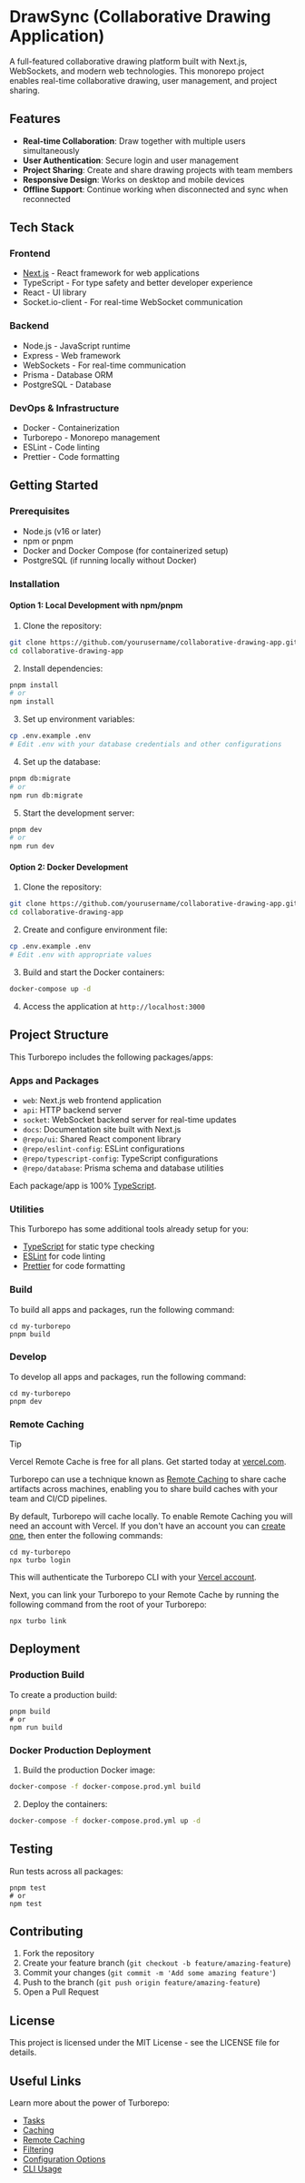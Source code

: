 # DrawSync (Collaborative Drawing Application)

A full-featured collaborative drawing platform built with Next.js, WebSockets, and modern web technologies. This monorepo project enables real-time collaborative drawing, user management, and project sharing.

## Features

- **Real-time Collaboration**: Draw together with multiple users simultaneously
- **User Authentication**: Secure login and user management
- **Project Sharing**: Create and share drawing projects with team members
- **Responsive Design**: Works on desktop and mobile devices
- **Offline Support**: Continue working when disconnected and sync when reconnected

## Tech Stack

### Frontend

- [Next.js](https://nextjs.org/) - React framework for web applications
- TypeScript - For type safety and better developer experience
- React - UI library
- Socket.io-client - For real-time WebSocket communication

### Backend

- Node.js - JavaScript runtime
- Express - Web framework
- WebSockets - For real-time communication
- Prisma - Database ORM
- PostgreSQL - Database

### DevOps & Infrastructure

- Docker - Containerization
- Turborepo - Monorepo management
- ESLint - Code linting
- Prettier - Code formatting

## Getting Started

### Prerequisites

- Node.js (v16 or later)
- npm or pnpm
- Docker and Docker Compose (for containerized setup)
- PostgreSQL (if running locally without Docker)

### Installation

#### Option 1: Local Development with npm/pnpm

1. Clone the repository:

```sh
git clone https://github.com/yourusername/collaborative-drawing-app.git
cd collaborative-drawing-app
```

2. Install dependencies:

```sh
pnpm install
# or
npm install
```

3. Set up environment variables:

```sh
cp .env.example .env
# Edit .env with your database credentials and other configurations
```

4. Set up the database:

```sh
pnpm db:migrate
# or
npm run db:migrate
```

5. Start the development server:

```sh
pnpm dev
# or
npm run dev
```

#### Option 2: Docker Development

1. Clone the repository:

```sh
git clone https://github.com/yourusername/collaborative-drawing-app.git
cd collaborative-drawing-app
```

2. Create and configure environment file:

```sh
cp .env.example .env
# Edit .env with appropriate values
```

3. Build and start the Docker containers:

```sh
docker-compose up -d
```

4. Access the application at `http://localhost:3000`

## Project Structure

This Turborepo includes the following packages/apps:

### Apps and Packages

- `web`: Next.js web frontend application
- `api`: HTTP backend server
- `socket`: WebSocket backend server for real-time updates
- `docs`: Documentation site built with Next.js
- `@repo/ui`: Shared React component library
- `@repo/eslint-config`: ESLint configurations
- `@repo/typescript-config`: TypeScript configurations
- `@repo/database`: Prisma schema and database utilities

Each package/app is 100% [TypeScript](https://www.typescriptlang.org/).

### Utilities

This Turborepo has some additional tools already setup for you:

- [TypeScript](https://www.typescriptlang.org/) for static type checking
- [ESLint](https://eslint.org/) for code linting
- [Prettier](https://prettier.io) for code formatting

### Build

To build all apps and packages, run the following command:

```
cd my-turborepo
pnpm build
```

### Develop

To develop all apps and packages, run the following command:

```
cd my-turborepo
pnpm dev
```

### Remote Caching

> [!TIP]
> Vercel Remote Cache is free for all plans. Get started today at [vercel.com](https://vercel.com/signup?/signup?utm_source=remote-cache-sdk&utm_campaign=free_remote_cache).

Turborepo can use a technique known as [Remote Caching](https://turbo.build/repo/docs/core-concepts/remote-caching) to share cache artifacts across machines, enabling you to share build caches with your team and CI/CD pipelines.

By default, Turborepo will cache locally. To enable Remote Caching you will need an account with Vercel. If you don't have an account you can [create one](https://vercel.com/signup?utm_source=turborepo-examples), then enter the following commands:

```
cd my-turborepo
npx turbo login
```

This will authenticate the Turborepo CLI with your [Vercel account](https://vercel.com/docs/concepts/personal-accounts/overview).

Next, you can link your Turborepo to your Remote Cache by running the following command from the root of your Turborepo:

```
npx turbo link
```

## Deployment

### Production Build

To create a production build:

```
pnpm build
# or
npm run build
```

### Docker Production Deployment

1. Build the production Docker image:

```sh
docker-compose -f docker-compose.prod.yml build
```

2. Deploy the containers:

```sh
docker-compose -f docker-compose.prod.yml up -d
```

## Testing

Run tests across all packages:

```
pnpm test
# or
npm test
```

## Contributing

1. Fork the repository
2. Create your feature branch (`git checkout -b feature/amazing-feature`)
3. Commit your changes (`git commit -m 'Add some amazing feature'`)
4. Push to the branch (`git push origin feature/amazing-feature`)
5. Open a Pull Request

## License

This project is licensed under the MIT License - see the LICENSE file for details.

## Useful Links

Learn more about the power of Turborepo:

- [Tasks](https://turbo.build/repo/docs/core-concepts/monorepos/running-tasks)
- [Caching](https://turbo.build/repo/docs/core-concepts/caching)
- [Remote Caching](https://turbo.build/repo/docs/core-concepts/remote-caching)
- [Filtering](https://turbo.build/repo/docs/core-concepts/monorepos/filtering)
- [Configuration Options](https://turbo.build/repo/docs/reference/configuration)
- [CLI Usage](https://turbo.build/repo/docs/reference/command-line-reference)
